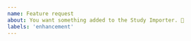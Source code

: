```yaml
---
name: Feature request
about: You want something added to the Study Importer. 🎉
labels: 'enhancement'
---
```


<!---
❗️❗️ Also, please consider donating (https://www.buymeacoffee.com/elomagic) ❗️❗️

Donations will ensure the following:

* 🔨 Long term maintenance of the project
* 🛣 Progress on the roadmap
* 🐛 Quick responses to bug reports and help requests
 -->
